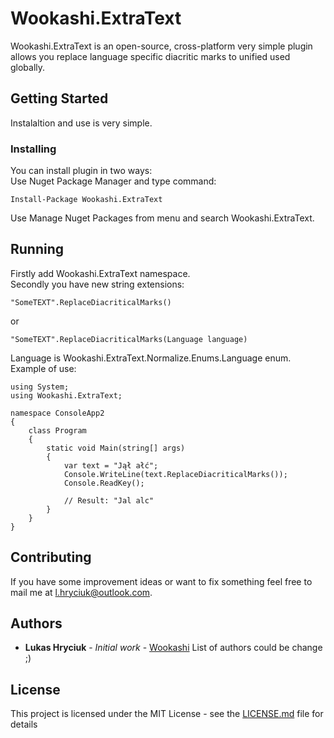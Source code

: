 # Wookashi.ExtraText
Wookashi.ExtraText is an open-source, cross-platform very simple plugin allows you replace language specific diacritic marks to unified used globally.

## Getting Started
Instalaltion and use is very simple.

### Installing
You can install plugin in two ways:<br/>
Use Nuget Package Manager and type command:
```
Install-Package Wookashi.ExtraText
```
Use Manage Nuget Packages from menu and search Wookashi.ExtraText.

## Running
Firstly add Wookashi.ExtraText namespace.<br/>
Secondly you have new string extensions:
```
"SomeTEXT".ReplaceDiacriticalMarks()
```
or
```
"SomeTEXT".ReplaceDiacriticalMarks(Language language)
```
Language is Wookashi.ExtraText.Normalize.Enums.Language enum.<br/>
Example of use:
```
using System;
using Wookashi.ExtraText;

namespace ConsoleApp2
{
    class Program
    {
        static void Main(string[] args)
        {
            var text = "Jął ałć";
            Console.WriteLine(text.ReplaceDiacriticalMarks());
            Console.ReadKey();

            // Result: "Jal alc"
        }
    }
}
```

## Contributing
If you have some improvement ideas or want to fix something feel free to mail me at l.hryciuk@outlook.com.

## Authors
* **Lukas Hryciuk** - *Initial work* - [Wookashi](https://github.com/LukaszHr)
List of authors could be change ;)

## License
This project is licensed under the MIT License - see the [LICENSE.md](LICENSE.md) file for details

